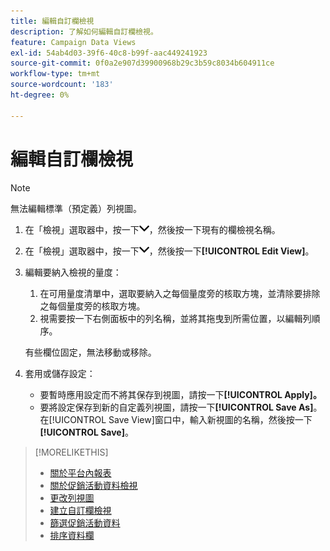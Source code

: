 ```yaml
---
title: 編輯自訂欄檢視
description: 了解如何編輯自訂欄檢視。
feature: Campaign Data Views
exl-id: 54ab4d03-39f6-40c8-b99f-aac449241923
source-git-commit: 0f0a2e907d39900968b29c3b59c8034b604911ce
workflow-type: tm+mt
source-wordcount: '183'
ht-degree: 0%

---
```


# 編輯自訂欄檢視

>[!NOTE]
>
>無法編輯標準（預定義）列視圖。

1. 在「檢視」選取器中，按一下![向下箭頭](/help/dsp/assets/chevron-down.png)，然後按一下現有的欄檢視名稱。
1. 在「檢視」選取器中，按一下![向下箭頭](/help/dsp/assets/chevron-down.png)，然後按一下&#x200B;**[!UICONTROL Edit View]**。
1. 編輯要納入檢視的量度：
   1. 在可用量度清單中，選取要納入之每個量度旁的核取方塊，並清除要排除之每個量度旁的核取方塊。
   1. 視需要按一下右側面板中的列名稱，並將其拖曳到所需位置，以編輯列順序。

   有些欄位固定，無法移動或移除。

1. 套用或儲存設定：

   * 要暫時應用設定而不將其保存到視圖，請按一下&#x200B;**[!UICONTROL Apply]。**
   * 要將設定保存到新的自定義列視圖，請按一下&#x200B;**[!UICONTROL Save As]**。 在[!UICONTROL Save View]窗口中，輸入新視圖的名稱，然後按一下&#x200B;**[!UICONTROL Save]**。

>[!MORELIKETHIS]
>
>* [關於平台內報表](campaign-reports-about.md)
>* [關於促銷活動資料檢視](campaign-data-views-about.md)
>* [更改列視圖](column-view-change.md)
>* [建立自訂欄檢視](column-view-create.md)
>* [篩選促銷活動資料](campaign-data-filter.md)
>* [排序資料欄](campaign-data-sort.md)

